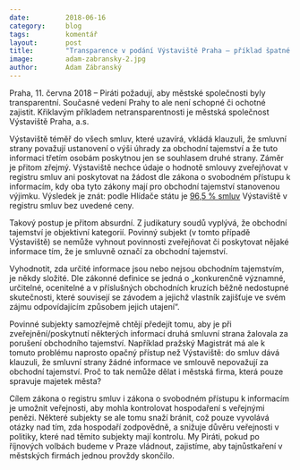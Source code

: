 ```yaml
---
date:         2018-06-16
category:     blog
tags:         komentář
layout:       post
title:        "Transparence v podání Výstaviště Praha – příklad špatné praxe" 
image:        adam-zabransky-2.jpg
author:       Adam Zábranský
---
```


Praha, 11. června 2018 – Piráti požadují, aby městské společnosti byly transparentní. Současné vedení Prahy to ale není schopné či ochotné zajistit. Křiklavým příkladem netransparentnosti je městská společnost Výstaviště Praha, a.s.

Výstaviště téměř do všech smluv, které uzavírá, vkládá klauzuli, že smluvní strany považují ustanovení o výši úhrady za obchodní tajemství a že tuto informaci třetím osobám poskytnou jen se souhlasem druhé strany. Záměr je přitom zřejmý. Výstaviště nechce údaje o hodnotě smlouvy zveřejňovat v registru smluv ani poskytovat na žádost dle zákona o svobodném přístupu k informacím, kdy oba tyto zákony mají pro obchodní tajemství stanovenou výjimku. Výsledek je znát: podle Hlídače státu je [96,5 % smluv](https://www.hlidacstatu.cz/Subjekt/25649329) Výstaviště v registru smluv bez uvedené ceny.

Takový postup je přitom absurdní. Z judikatury soudů vyplývá, že obchodní tajemství je objektivní kategorií. Povinný subjekt (v tomto případě Výstaviště) se nemůže vyhnout povinnosti zveřejňovat či poskytovat nějaké informace tím, že je smluvně označí za obchodní tajemství.

Vyhodnotit, zda určité informace jsou nebo nejsou obchodním tajemstvím, je někdy složité. Dle zákonné definice se jedná o „konkurenčně významné, určitelné, ocenitelné a v příslušných obchodních kruzích běžně nedostupné skutečnosti, které souvisejí se závodem a jejichž vlastník zajišťuje ve svém zájmu odpovídajícím způsobem jejich utajení“. 

Povinné subjekty samozřejmě chtějí předejít tomu, aby je při zveřejnění/poskytnutí některých informací druhá smluvní strana žalovala za porušení obchodního tajemství. Například pražský Magistrát má ale k tomuto problému naprosto opačný přístup než Výstaviště: do smluv dává klauzuli, že smluvní strany žádné informace ve smlouvě nepovažují za obchodní tajemství. Proč to tak nemůže dělat i městská firma, která pouze spravuje majetek města? 

Cílem zákona o registru smluv i zákona o svobodném přístupu k informacím je umožnit veřejnosti, aby mohla kontrolovat hospodaření s veřejnými penězi. Některé subjekty se ale tomu snaží bránit, což pouze vyvolává otázky nad tím, zda hospodaří zodpovědně, a snižuje důvěru veřejnosti v politiky, které nad těmito subjekty mají kontrolu. My Piráti, pokud po říjnových volbách budeme v Praze vládnout, zajistíme, aby tajnůstkaření v městských firmách jednou provždy skončilo.
